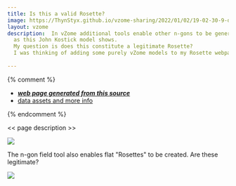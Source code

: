 ```yaml
---
title: Is this a valid Rosette?
image: https://ThynStyx.github.io/vzome-sharing/2022/01/02/19-02-30-9-directions-ortho-Polar-Zonohedron-halved/9-directions-ortho-Polar-Zonohedron-halved.png
layout: vzome
description:  In vZome additional tools enable other n-gons to be generated and even a 9 direction polar orthogonal zonohedron from 3 cubic systems
  as this John Kostick model shows.
  My question is does this constitute a legitimate Rosette?  
  I was thinking of adding some purely vZome models to my Rosette webpage.
  
---
```


{% comment %}
 - [***web page generated from this source***][post]
 - [data assets and more info][github]

[post]: <https://ThynStyx.github.io/vzome-sharing/2022/01/02/9-directions-ortho-Polar-Zonohedron-halved-19-02-30.html>
[github]: <https://github.com/ThynStyx/vzome-sharing/tree/main/2022/01/02/19-02-30-9-directions-ortho-Polar-Zonohedron-halved/>
{% endcomment %}

<< page description >>


<vzome-viewer style="width: 100%; height: 65vh;"
       src="https://ThynStyx.github.io/vzome-sharing/2022/01/02/19-02-30-9-directions-ortho-Polar-Zonohedron-halved/9-directions-ortho-Polar-Zonohedron-halved.vZome" >
  <img src="https://ThynStyx.github.io/vzome-sharing/2022/01/02/19-02-30-9-directions-ortho-Polar-Zonohedron-halved/9-directions-ortho-Polar-Zonohedron-halved.png" />
</vzome-viewer>

The n-gon field tool also  enables flat "Rosettes" to be created. Are these legitimate?

<vzome-viewer style="width: 100%; height: 65vh;"
       src="https://ThynStyx.github.io/vzome-sharing/2022/01/02/19-38-40-9-Gon-Rosette/9-Gon-Rosette.vZome" >
  <img src="https://ThynStyx.github.io/vzome-sharing/2022/01/02/19-38-40-9-Gon-Rosette/9-Gon-Rosette.png" />
</vzome-viewer>
